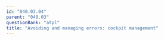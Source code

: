 ```yaml
---
id: "040.03.04"
parent: "040.03"
questionBank: "atpl"
title: "Avoiding and managing errors: cockpit management"
---
```


